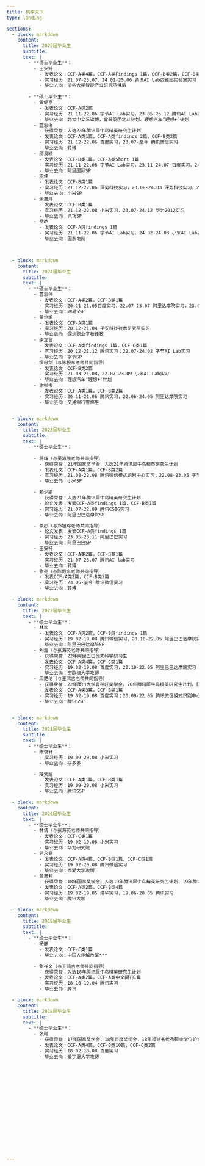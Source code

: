 ```yaml
---
title: 桃李天下
type: landing

sections:
  - block: markdown
    content:
      title: 2025届毕业生
      subtitle:
      text: |
        - **博士毕业生**：
          - 王安特
            - 发表论文：CCF-A类4篇，CCF-A类Findings 1篇，CCF-B类2篇，CCF-B类Findings 1篇
            - 实习经历：21.07-23.07、24.01-25.06 腾讯AI Lab西雅图实验室实习
            - 毕业去向：清华大学智能产业研究院博后
         
        - **硕士毕业生**：
          - 黄健亨
            - 发表论文：CCF-A类2篇
            - 实习经历：21.11-22.06 字节AI Lab实习，23.05-23.12 腾讯AI Lab实习，24.03-25.04 vivo实习
            - 毕业去向：北大中文系读博，曾获美团北斗计划、理想汽车“理想+”计划
          - 蓝志彬
            - 获得荣誉：入选23年腾讯犀牛鸟精英研究生计划
            - 发表论文：CCF-A类1篇，CCF-A类findings 2篇，CCF-B类2篇
            - 实习经历：21.12-22.06 百度实习，23.07-至今 腾讯微信实习
            - 毕业去向：转博
          - 邵良颖
            - 发表论文：CCF-B类1篇，CCF-A类Short 1篇
            - 实习经历：21.11-22.06 字节AI Lab实习，23.11-24.07 百度实习，24.07-24.12 阿里国际实习
            - 毕业去向：阿里国际SP
          - 宋佳
            - 发表论文：CCF-B类1篇
            - 实习经历：21.12-22.06 深势科技实习，23.08-24.03 深势科技实习，24.03-24.12 小米AI Lab实习
            - 毕业去向：小米SP
          - 余嘉炜
            - 发表论文：CCF-B类1篇
            - 实习经历：21.12-22.08 小米实习，23.07-24.12 华为2012实习
            - 毕业去向：讯飞SP
          - 岳皓
            - 发表论文：CCF-A类findings 1篇
            - 实习经历：21.11-22.06 字节AI Lab实习，24.02-24.08 小米AI Lab实习
            - 毕业去向：国家电网



  - block: markdown
    content:
      title: 2024届毕业生
      subtitle:
      text: |
        - **硕士毕业生**：
          - 曹志伟
            - 发表论文：CCF-A类2篇，CCF-B类1篇
            - 实习经历：20.11-21.05百度实习，22.07-23.07 阿里达摩院实习，23.07-24.02 字节跳动实习
            - 毕业去向：网易SSP
          - 董怡帆
            - 发表论文：CCF-A类1篇
            - 实习经历：20.12-21.04 平安科技技术研究院实习
            - 毕业去向：深圳职业学校任教
          - 康立言
            - 发表论文：CCF-A类findings 1篇，CCF-C类1篇
            - 实习经历：20.12-21.12 腾讯实习；22.07-24.02 字节AI Lab实习
            - 毕业去向：字节SP
          - 缪忠剑（与陈毅东老师共同指导）
            - 发表论文：CCF-B类2篇
            - 实习经历：21.03-21.08，22.07-23.09 小米AI Lab实习
            - 毕业去向：理想汽车"理想+"计划
          - 谢彬彬
            - 发表论文：CCF-A类1篇，CCF-B类2篇
            - 实习经历：20.11-21.06 腾讯实习，22.06-24.05 阿里达摩院实习
            - 毕业去向：交通银行管培生


  - block: markdown
    content:
      title: 2023届毕业生
      subtitle:
      text: |
        - **硕士毕业生**：
        
          - 蒋辉（与吴清强老师共同指导）
            - 获得荣誉：21年国家奖学金，入选21年腾讯犀牛鸟精英研究生计划
            - 发表论文：CCF-A类1篇，CCF-B类2篇
            - 实习经历：21.08-22.08 腾讯微信模式识别中心实习；22.08-23.05 字节跳动AI Lab实习
            - 毕业去向：小米SP

          - 赖少鹏
            - 获得荣誉：入选21年腾讯犀牛鸟精英研究生计划
            - 论文发表：发表CCF-A类findings 1篇，CCF-B类1篇
            - 实习经历：21.07-22.09 腾讯CSIG实习
            - 毕业去向：阿里巴巴达摩院SP

          - 李彤（与郑旭玲老师共同指导）
            - 论文发表：发表CCF-A类findings 1篇
            - 实习经历：23.05-23.11 阿里巴巴实习
            - 毕业去向：阿里巴巴SP
          - 王安特
            - 发表论文：CCF-A类2篇，CCF-B类1篇
            - 实习经历：21.07-23.07 腾讯AI lab实习
            - 毕业去向：转博
          - 张亮（与陈毅东老师共同指导）
            - 发表CCF-A类2篇，CCF-B类2篇
            - 实习经历：23.05-至今 腾讯微信实习
            - 毕业去向：转博

  - block: markdown
    content:
      title: 2022届毕业生
      text: |
        - **硕士毕业生**：
          - 林欢
            - 发表论文：CCF-A类2篇，CCF-B类findings 1篇
            - 实习经历：19.02-19.08 腾讯微信实习，20.10-22.05 阿里巴巴达摩院实习
            - 毕业去向：阿里巴巴达摩院SP
          - 刘鑫（与张海英老师共同指导）
            - 获得荣誉：22年阿里巴巴优秀科学研习生
            - 发表论文：CCF-A类4篇，CCF-C类1篇
            - 实习经历：19.02-19.08 百度实习，20.10-22.05 阿里巴巴达摩院实习
            - 毕业去向：密歇根大学攻博
          - 周楚伦（与王鸿吉老师共同指导）
            - 获得荣誉：22年厦门大学曹德旺奖学金，20年腾讯犀牛鸟精英研究生计划，获20年腾讯犀牛鸟精英研究生计划突破进取奖
            - 发表论文：CCF-A类3篇，CCF-B类1篇
            - 实习经历：19.02-19.08 百度实习；20.09-22.05 腾讯微信模式识别中心实习
            - 毕业去向：腾讯SSP


  - block: markdown
    content:
      title: 2021届毕业生
      subtitle:
      text: |
        - **硕士毕业生**：
          - 陈俊轩
            - 实习经历：19.09-20.08 小米实习
            - 毕业去向：拼多多

          - 陆紫耀
            - 发表论文：CCF-A类1篇，CCF-B类1篇
            - 实习经历：19.09-20.08 小米实习
            - 毕业去向：腾讯SSP

  - block: markdown
    content:
      title: 2020届毕业生
      text: |
        - **硕士毕业生**：
          - 林倩（与张海英老师共同指导）
            - 发表论文：CCF-C类1篇
            - 实习经历：19.02-19.08 小米实习
            - 毕业去向：华为研究院
          - 尹永竞
            - 发表论文：CCF-A类4篇，CCF-B类1篇，CCF-C类1篇
            - 实习经历：19.02-20.08 腾讯微信实习
            - 毕业去向：西湖大学攻博
          - 曾嘉莉
            - 获得荣誉：18年国家奖学金，入选19年腾讯犀牛鸟精英研究生计划，19年腾讯犀牛鸟精英研究生计划三等奖学金，20年厦门大学吴宣恭奖学金
            - 发表论文：CCF-A类2篇，CCF-B类4篇
            - 实习经历：19.02-19.05 清华实习，19.06-20.05 腾讯实习
            - 毕业去向：腾讯大咖

  - block: markdown
    content:
      title: 2019届毕业生
      subtitle:
      text: |
        - **硕士毕业生**：
          - 杨静
            - 发表论文：CCF-C类1篇
            - 毕业去向：中国人民解放军***

          - 张祥文（与王鸿吉老师共同指导）
            - 获得荣誉：入选18年腾讯犀牛鸟精英研究生计划
            - 发表论文：CCF-A类2篇，CCF-A类中文期刊1篇
            - 实习经历：18.10-19.04 腾讯实习
            - 毕业去向：腾讯

  - block: markdown
    content:
      title: 2018届毕业生
      subtitle:
      text: |
        - **硕士毕业生**：
          - 张飚
            - 获得荣誉：17年国家奖学金，18年百度奖学金，18年福建省优秀硕士学位论文
            - 发表论文：CCF-A类4篇，CCF-B类10篇，CCF-C类2篇
            - 实习经历：18.02-18.08 百度实习
            - 毕业去向：爱丁堡大学攻博

        
















---
```

